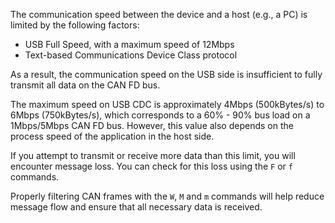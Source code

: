 The communication speed between the device and a host (e.g., a PC) is limited by the following factors:

- USB Full Speed, with a maximum speed of 12Mbps
- Text-based Communications Device Class protocol

As a result, the communication speed on the USB side is insufficient to fully transmit all data on the CAN FD bus.

The maximum speed on USB CDC is approximately 4Mbps (500kBytes/s) to 6Mbps (750kBytes/s), which corresponds to a 60% - 90% bus load on a 1Mbps/5Mbps CAN FD bus.
However, this value also depends on the process speed of the application in the host side.

If you attempt to transmit or receive more data than this limit, you will encounter message loss.
You can check for this loss using the `F` or `f` commands.

Properly filtering CAN frames with the `W`, `M` and `m` commands will help reduce message flow and ensure that all necessary data is received.